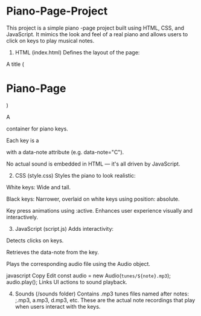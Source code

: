 # Piano-Page-Project
This project is a simple piano -page project built using HTML, CSS, and JavaScript. It mimics the look and feel of a real piano and allows users to click on keys to play musical notes.

1. HTML (index.html)
Defines the layout of the page:

A title (<h1>Piano-Page</h1>)

A <div> container for piano keys.

Each key is a <div> with a data-note attribute (e.g. data-note="C").

 No actual sound is embedded in HTML — it's all driven by JavaScript.

2. CSS (style.css)
Styles the piano to look realistic:

White keys: Wide and tall.

Black keys: Narrower, overlaid on white keys using position: absolute.

Key press animations using :active.
Enhances user experience visually and interactively.

3. JavaScript (script.js)
Adds interactivity:

Detects clicks on keys.

Retrieves the data-note from the key.

Plays the corresponding audio file using the Audio object.

javascript
Copy
Edit
const audio = new Audio(`tunes/${note}.mp3`);
audio.play();
Links UI actions to sound playback.

4. Sounds (/sounds folder)
Contains .mp3 tunes files named after notes:
;.mp3, a.mp3, d.mp3, etc.
These are the actual note recordings that play when users interact with the keys.
